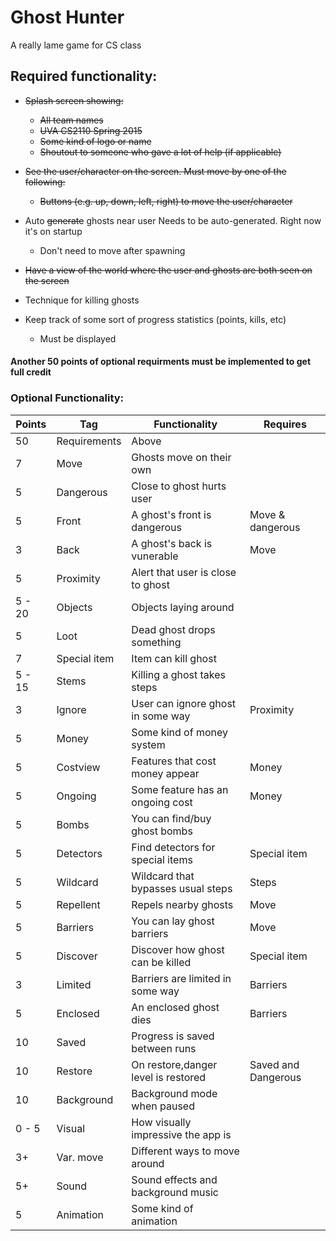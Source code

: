 # Ghost Hunter
A really lame game for CS class

## Required functionality:
  - ~~Splash screen showing:~~
    - ~~All team names~~
    - ~~UVA CS2110 Spring 2015~~
    - ~~Some kind of logo or name~~
    - ~~Shoutout to someone who gave a lot of help (if applicable)~~
  - ~~See the user/character on the screen. Must move by one of the following:~~
    - ~~Buttons (e.g. up, down, left, right) to move the user/character~~
  
  - Auto ~~generate~~ ghosts near user Needs to be auto-generated. Right now it's on startup
    - Don't need to move after spawning
  - ~~Have a view of the world where the user and ghosts are both seen on the screen~~

  - Technique for killing ghosts

  - Keep track of some sort of progress statistics (points, kills, etc)
    - Must be displayed

#### Another 50 points of optional requirments must be implemented to get full credit

### Optional Functionality:

Points        | Tag           | Functionality                       | Requires
------------- | ------------  |-------------------------------------|-------------------|
50            | Requirements  | Above                               |
7             | Move          | Ghosts move on their own            |
5             | Dangerous     | Close to ghost hurts user           |
5             | Front         | A ghost's front is dangerous        | Move & dangerous
3             | Back          | A ghost's back is vunerable         | Move
5             | Proximity     | Alert that user is close to ghost   |
5 - 20        | Objects       | Objects laying around               |
5             | Loot          | Dead ghost drops something          |
7             | Special item  | Item can kill ghost                 |
5 - 15        | Stems         | Killing a ghost takes steps         |
3             | Ignore        | User can ignore ghost in some way   | Proximity
5             | Money         | Some kind of money system           |
5             | Costview      | Features that cost money appear     | Money
5             | Ongoing       | Some feature has an ongoing cost    | Money
5             | Bombs         | You can find/buy ghost bombs        |
5             | Detectors     | Find detectors for special items    | Special item
5             | Wildcard      | Wildcard that bypasses usual steps  | Steps
5             | Repellent     | Repels nearby ghosts                | Move
5             | Barriers      | You can lay ghost barriers          | Move
5             | Discover      | Discover how ghost can be killed    | Special item
3             | Limited       | Barriers are limited in some way    | Barriers
5             | Enclosed      | An enclosed ghost dies              | Barriers
10            | Saved         | Progress is saved between runs      |
10            | Restore       | On restore,danger level is restored | Saved and Dangerous
10            | Background    | Background mode when paused         |
0 - 5         | Visual        | How visually impressive the app is  |
3+            | Var. move     | Different ways to move around       |
5+            | Sound         | Sound effects and background music  |
5             | Animation     | Some kind of animation              |

